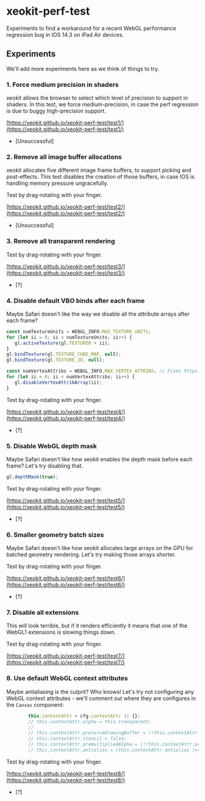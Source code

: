 # xeokit-perf-test

Experiments to find a workaround for a recent WebGL performance regression bug in IOS 14.3 on iPad Air devices.

## Experiments

We'll add more experiments here as we think of things to try.

### 1. Force medium precision in shaders

xeokit allows the browser to select which level of precision to support in shaders. In this test, we force medium-precision, 
in case the perf regression is due to buggy high-precision support.

[https://xeokit.github.io/xeokit-perf-test/test1/](https://xeokit.github.io/xeokit-perf-test/test1/)

* [Unsuccessful]

### 2. Remove all image buffer allocations

xeokit allocates five different image frame buffers, to support picking and post-effects. This test disables the creation 
of those buffers, in case IOS is handling memory pressure ungracefully. 

Test by drag-rotating with your finger.  

[https://xeokit.github.io/xeokit-perf-test/test2/](https://xeokit.github.io/xeokit-perf-test/test2/)

* [Unsuccessful] 


### 3. Remove all transparent rendering

Test by drag-rotating with your finger.

[https://xeokit.github.io/xeokit-perf-test/test3/](https://xeokit.github.io/xeokit-perf-test/test3/)

* [?] 

### 4. Disable default VBO binds after each frame

Maybe Safari doesn't like the way we disable all the attribute arrays after each frame?

````javascript
const numTextureUnits = WEBGL_INFO.MAX_TEXTURE_UNITS;
for (let ii = 0; ii < numTextureUnits; ii++) {
   gl.activeTexture(gl.TEXTURE0 + ii);
}
gl.bindTexture(gl.TEXTURE_CUBE_MAP, null);
gl.bindTexture(gl.TEXTURE_2D, null);

const numVertexAttribs = WEBGL_INFO.MAX_VERTEX_ATTRIBS; // Fixes https://github.com/xeokit/xeokit-sdk/issues/174
for (let ii = 0; ii < numVertexAttribs; ii++) {
   gl.disableVertexAttribArray(ii);
}
````

Test by drag-rotating with your finger.

[https://xeokit.github.io/xeokit-perf-test/test4/](https://xeokit.github.io/xeokit-perf-test/test4/)

* [?]

### 5. Disable WebGL depth mask

Maybe Safari doesn't like how xeokit enables the depth mask before each frame? Let's try disabling that. 

````javascript
gl.depthMask(true);
````

Test by drag-rotating with your finger.

[https://xeokit.github.io/xeokit-perf-test/test5/](https://xeokit.github.io/xeokit-perf-test/test5/)

* [?]

### 6. Smaller geometry batch sizes

Maybe Safari doesn't like how xeokit allocates large arrays on the GPU for batched geometry rendering. Let's try making those arrays shorter.

Test by drag-rotating with your finger.

[https://xeokit.github.io/xeokit-perf-test/test6/](https://xeokit.github.io/xeokit-perf-test/test6/)

* [?]


### 7. Disable all extensions

This will look terrible, but if it renders efficiently it means that one of the WebGL1 extensions is slowing things down.

Test by drag-rotating with your finger.

[https://xeokit.github.io/xeokit-perf-test/test7/](https://xeokit.github.io/xeokit-perf-test/test7/)

### 8. Use default WebGL context attributes

Maybe antialiasing is the culprit? Who knows! Let's try not configuring any WebGL context attributes - we'll comment out where they are configures in the ````Canvas```` component:

````javascript
        this.contextAttr = cfg.contextAttr || {};
        // this.contextAttr.alpha = this.transparent;
        //
        // this.contextAttr.preserveDrawingBuffer = !!this.contextAttr.preserveDrawingBuffer;
        // this.contextAttr.stencil = false;
        // this.contextAttr.premultipliedAlpha = (!!this.contextAttr.premultipliedAlpha);  // False by default: https://github.com/xeokit/xeokit-sdk/issues/251
        // this.contextAttr.antialias = (this.contextAttr.antialias !== false);
````

Test by drag-rotating with your finger.

[https://xeokit.github.io/xeokit-perf-test/test8/](https://xeokit.github.io/xeokit-perf-test/test8/)

* [?]